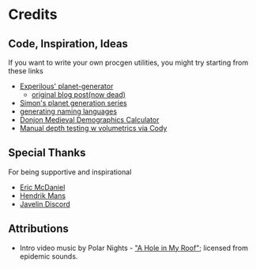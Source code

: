 # Credits

## Code, Inspiration, Ideas

If you want to write your own procgen utilities, you might try starting from these links

- [Experilous' planet-generator](https://experilous.com/1/project/planet-generator/2015-04-07/version-2)
  - [original blog post(now dead)](https://experilous.com/1/blog/post/procedural-planet-generation)
- [Simon's planet generation series](https://www.youtube.com/watch?v=hHGshzIXFWY&list=PLRL3Z3lpLmH3PNGZuDNf2WXnLTHpN9hXy)
- [generating naming languages](http://mewo2.com/notes/naming-language/)
- [Donjon Medieval Demographics Calculator](https://donjon.bin.sh/fantasy/demographics/)
- [Manual depth testing w volumetrics via Cody](https://codesandbox.io/s/three-js-manual-depth-testing-w-volumetrics-lf67su?file=/src/index.js)

## Special Thanks

For being supportive and inspirational

- [Eric McDaniel](https://github.com/3mcd)
- [Hendrik Mans](https://github.com/hmans)
- [Javelin Discord](https://discord.gg/9qvBurTQwb)

## Attributions

- Intro video music by Polar Nights - ["A Hole in My Roof"](https://www.epidemicsound.com/track/IvPmHEB0UY/); licensed from epidemic sounds.
